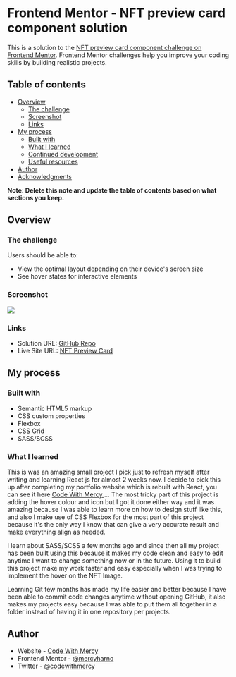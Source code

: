 # Frontend Mentor - NFT preview card component solution

This is a solution to the [NFT preview card component challenge on Frontend Mentor](https://www.frontendmentor.io/challenges/nft-preview-card-component-SbdUL_w0U). Frontend Mentor challenges help you improve your coding skills by building realistic projects. 

## Table of contents

- [Overview](#overview)
  - [The challenge](#the-challenge)
  - [Screenshot](#screenshot)
  - [Links](#links)
- [My process](#my-process)
  - [Built with](#built-with)
  - [What I learned](#what-i-learned)
  - [Continued development](#continued-development)
  - [Useful resources](#useful-resources)
- [Author](#author)
- [Acknowledgments](#acknowledgments)

**Note: Delete this note and update the table of contents based on what sections you keep.**

## Overview

### The challenge

Users should be able to:

- View the optimal layout depending on their device's screen size
- See hover states for interactive elements

### Screenshot

![](./screenshot.jpg)

### Links

- Solution URL: [GitHub Repo](https://github.com/mercyharbo/frontendmentor-projects/tree/nft_preview_card)
- Live Site URL: [NFT Preview Card](https://nftpreviewcard.netlify.app/)

## My process

### Built with

- Semantic HTML5 markup
- CSS custom properties
- Flexbox
- CSS Grid
- SASS/SCSS

### What I learned

This is was an amazing small project I pick just to refresh myself after writing and learning React js for almost 2 weeks now. I decide to pick this up after completing my portfolio website which is rebuilt with React, you can see it here [ Code With Mercy ](https://codewithmercy/netlify.app)... The most tricky part of this project is adding the hover colour and icon but I got it done either way and it was amazing because I was able to learn more on how to design stuff like this, and also I make use of CSS Flexbox for the most part of this project because it's the only way I know that can give a very accurate result and make everything align as needed. 

I learn about SASS/SCSS a few months ago and since then all my project has been built using this because it makes my code clean and easy to edit anytime I want to change something now or in the future. Using it to build this project make my work faster and easy especially when I was trying to implement the hover on the NFT Image.  

Learning Git few months has made my life easier and better because I have been able to commit code changes anytime without opening GitHub, it also makes my projects easy because I was able to put them all together in a folder instead of having it in one repository per projects. 

## Author

- Website - [Code With Mercy](https://codewithmercy.netlify.app)
- Frontend Mentor - [@mercyharno](https://www.frontendmentor.io/profile/mercyharbo)
- Twitter - [@codewithmercy](https://www.twitter.com/codewithmercy)
